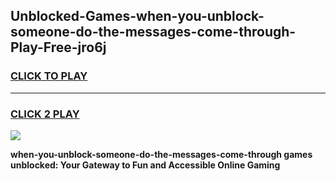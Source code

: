 
## Unblocked-Games-when-you-unblock-someone-do-the-messages-come-through-Play-Free-jro6j
<h3>
<a href="https://premium76.site?title=when-you-unblock-someone-do-the-messages-come-through&ref=23A">CLICK TO PLAY</a></h3>
<hr>

<h3>
<a href="https://premium76.site?title=when-you-unblock-someone-do-the-messages-come-through&ref=23A">CLICK 2 PLAY</a>
  
</h3>

<a href="https://premium76.site?title=when-you-unblock-someone-do-the-messages-come-through&ref=23A"><img src="https://clearcache.store/games.png"></a>


**when-you-unblock-someone-do-the-messages-come-through games unblocked: Your Gateway to Fun and Accessible Online Gaming**
